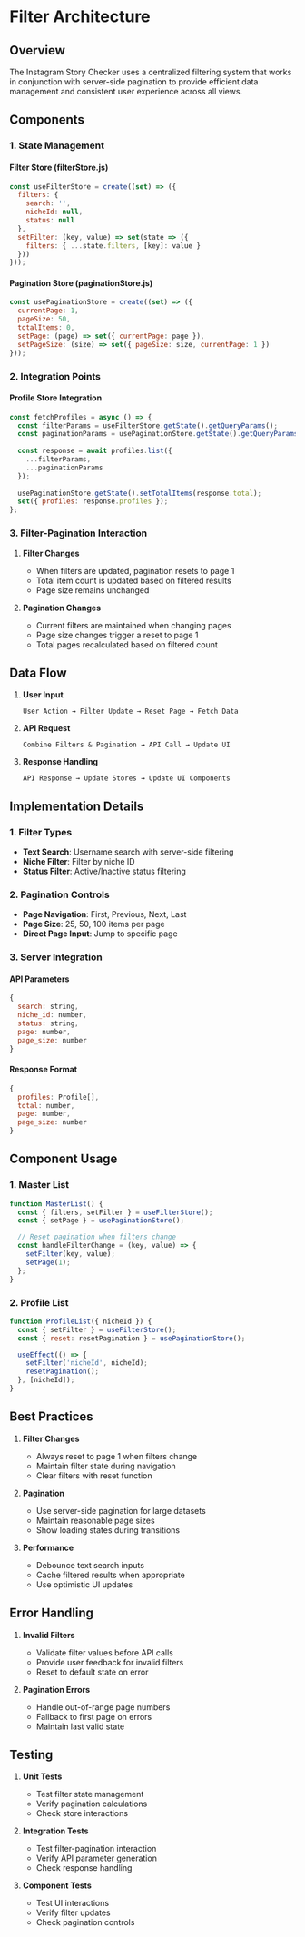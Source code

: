 # Filter Architecture

## Overview

The Instagram Story Checker uses a centralized filtering system that works in conjunction with server-side pagination to provide efficient data management and consistent user experience across all views.

## Components

### 1. State Management

#### Filter Store (filterStore.js)
```javascript
const useFilterStore = create((set) => ({
  filters: {
    search: '',
    nicheId: null,
    status: null
  },
  setFilter: (key, value) => set(state => ({
    filters: { ...state.filters, [key]: value }
  }))
}));
```

#### Pagination Store (paginationStore.js)
```javascript
const usePaginationStore = create((set) => ({
  currentPage: 1,
  pageSize: 50,
  totalItems: 0,
  setPage: (page) => set({ currentPage: page }),
  setPageSize: (size) => set({ pageSize: size, currentPage: 1 })
}));
```

### 2. Integration Points

#### Profile Store Integration
```javascript
const fetchProfiles = async () => {
  const filterParams = useFilterStore.getState().getQueryParams();
  const paginationParams = usePaginationStore.getState().getQueryParams();
  
  const response = await profiles.list({
    ...filterParams,
    ...paginationParams
  });
  
  usePaginationStore.getState().setTotalItems(response.total);
  set({ profiles: response.profiles });
};
```

### 3. Filter-Pagination Interaction

1. **Filter Changes**
   - When filters are updated, pagination resets to page 1
   - Total item count is updated based on filtered results
   - Page size remains unchanged

2. **Pagination Changes**
   - Current filters are maintained when changing pages
   - Page size changes trigger a reset to page 1
   - Total pages recalculated based on filtered count

## Data Flow

1. **User Input**
   ```
   User Action → Filter Update → Reset Page → Fetch Data
   ```

2. **API Request**
   ```
   Combine Filters & Pagination → API Call → Update UI
   ```

3. **Response Handling**
   ```
   API Response → Update Stores → Update UI Components
   ```

## Implementation Details

### 1. Filter Types

- **Text Search**: Username search with server-side filtering
- **Niche Filter**: Filter by niche ID
- **Status Filter**: Active/Inactive status filtering

### 2. Pagination Controls

- **Page Navigation**: First, Previous, Next, Last
- **Page Size**: 25, 50, 100 items per page
- **Direct Page Input**: Jump to specific page

### 3. Server Integration

#### API Parameters
```javascript
{
  search: string,
  niche_id: number,
  status: string,
  page: number,
  page_size: number
}
```

#### Response Format
```javascript
{
  profiles: Profile[],
  total: number,
  page: number,
  page_size: number
}
```

## Component Usage

### 1. Master List
```jsx
function MasterList() {
  const { filters, setFilter } = useFilterStore();
  const { setPage } = usePaginationStore();

  // Reset pagination when filters change
  const handleFilterChange = (key, value) => {
    setFilter(key, value);
    setPage(1);
  };
}
```

### 2. Profile List
```jsx
function ProfileList({ nicheId }) {
  const { setFilter } = useFilterStore();
  const { reset: resetPagination } = usePaginationStore();

  useEffect(() => {
    setFilter('nicheId', nicheId);
    resetPagination();
  }, [nicheId]);
}
```

## Best Practices

1. **Filter Changes**
   - Always reset to page 1 when filters change
   - Maintain filter state during navigation
   - Clear filters with reset function

2. **Pagination**
   - Use server-side pagination for large datasets
   - Maintain reasonable page sizes
   - Show loading states during transitions

3. **Performance**
   - Debounce text search inputs
   - Cache filtered results when appropriate
   - Use optimistic UI updates

## Error Handling

1. **Invalid Filters**
   - Validate filter values before API calls
   - Provide user feedback for invalid filters
   - Reset to default state on error

2. **Pagination Errors**
   - Handle out-of-range page numbers
   - Fallback to first page on errors
   - Maintain last valid state

## Testing

1. **Unit Tests**
   - Test filter state management
   - Verify pagination calculations
   - Check store interactions

2. **Integration Tests**
   - Test filter-pagination interaction
   - Verify API parameter generation
   - Check response handling

3. **Component Tests**
   - Test UI interactions
   - Verify filter updates
   - Check pagination controls